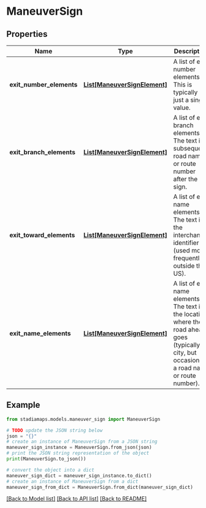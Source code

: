 # ManeuverSign


## Properties

Name | Type | Description | Notes
------------ | ------------- | ------------- | -------------
**exit_number_elements** | [**List[ManeuverSignElement]**](ManeuverSignElement.md) | A list of exit number elements. This is typically just a single value. | [optional] 
**exit_branch_elements** | [**List[ManeuverSignElement]**](ManeuverSignElement.md) | A list of exit branch elements. The text is a subsequent road name or route number after the sign. | [optional] 
**exit_toward_elements** | [**List[ManeuverSignElement]**](ManeuverSignElement.md) | A list of exit name elements. The text is the interchange identifier (used more frequently outside the US). | [optional] 
**exit_name_elements** | [**List[ManeuverSignElement]**](ManeuverSignElement.md) | A list of exit name elements. The text is the location where the road ahead goes (typically a city, but occasionally a road name or route number). | [optional] 

## Example

```python
from stadiamaps.models.maneuver_sign import ManeuverSign

# TODO update the JSON string below
json = "{}"
# create an instance of ManeuverSign from a JSON string
maneuver_sign_instance = ManeuverSign.from_json(json)
# print the JSON string representation of the object
print(ManeuverSign.to_json())

# convert the object into a dict
maneuver_sign_dict = maneuver_sign_instance.to_dict()
# create an instance of ManeuverSign from a dict
maneuver_sign_from_dict = ManeuverSign.from_dict(maneuver_sign_dict)
```
[[Back to Model list]](../README.md#documentation-for-models) [[Back to API list]](../README.md#documentation-for-api-endpoints) [[Back to README]](../README.md)


